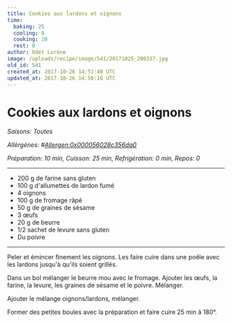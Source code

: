 ```yaml
---
title: Cookies aux lardons et oignons
time:
  baking: 25
  cooling: 0
  cooking: 10
  rest: 0
author: Odet Lorène
image: /uploads/recipe/image/541/20171025_200337.jpg
old_id: 541
created_at: 2017-10-26 14:51:40 UTC
updated_at: 2017-10-26 14:58:16 UTC
---
```


# Cookies aux lardons et oignons

_Saisons: Toutes_

_Allèrgènes: #<Allergen:0x000056028c356da0>_

_Préparation: 10 min, Cuisson: 25 min, Refrigération: 0 min, Repos: 0_

---

- 200 g de farine sans gluten
- 100 g d'allumettes de lardon fumé
- 4 oignons
- 100 g de fromage râpé
- 50 g de graines de sésame
- 3 œufs
- 20 g de beurre
- 1/2 sachet de levure sans gluten
- Du poivre

---

Peler et émincer finement les oignons. Les faire cuire dans une poêle avec les lardons jusqu'à qu'ils soient grillés.

Dans un bol mélanger le beurre mou avec le fromage. Ajouter les œufs, la farine, la levure, les graines de sésame et le poivre. Mélanger.

Ajouter le mélange oignons/lardons, mélanger.

Former des petites boules avec la préparation et faire cuire 25 min à 180°.
